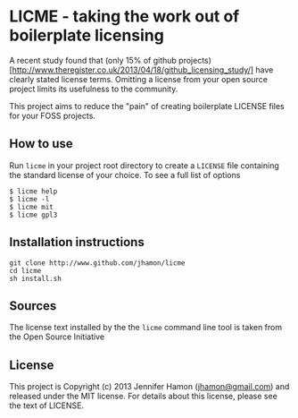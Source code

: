 # LICME - taking the work out of boilerplate licensing 

A recent study found that (only 15% of github projects)[http://www.theregister.co.uk/2013/04/18/github_licensing_study/] have clearly stated license terms.  Omitting a license from your open source project limits its usefulness to the community.  

This project aims to reduce the "pain" of creating boilerplate LICENSE files for your FOSS projects. 

## How to use

Run `licme` in your project root directory to create a `LICENSE` file containing the standard license of your choice.  To see a full list of options  

    $ licme help
    $ licme -l
    $ licme mit
    $ licme gpl3

## Installation instructions

    git clone http://www.github.com/jhamon/licme
    cd licme 
    sh install.sh

## Sources

The license text installed by the the `licme` command line tool is taken from the Open Source Initiative  

## License

This project is Copyright (c) 2013 Jennifer Hamon (jhamon@gmail.com) and released under the MIT license. For details about this license, please see the text of LICENSE. 
